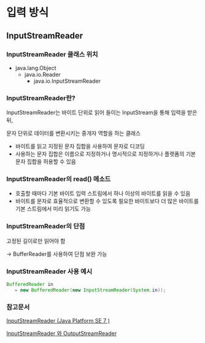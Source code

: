 # 입력 방식

## InputStreamReader

### InputStreamReader 클래스 위치

- java.lang.Object
    - java.io.Reader
        - java.io.InputStreamReader

### InputStreamReader란?

InputStreamReader는 바이트 단위로 읽어 들이는 InputStream을 통해 입력을 받은 뒤,

문자 단위로 데이터를 변환시키는 중개자 역할을 하는 클래스

- 바이트를 읽고 지정된 문자 집합을 사용하여 문자로 디코딩
- 사용하는 문자 집합은 이름으로 지정하거나 명시적으로 지정하거나 플랫폼의 기본 문자 집합을 허용할 수 있음

### InputStreamReader의 read() 메소드

- 호출할 때마다 기본 바이트 입력 스트림에서 하나 이상의 바이트를 읽을 수 있음
- 바이트를 문자로 효율적으로 변환할 수 있도록 필요한 바이트보다 더 많은 바이트를 기본 스트림에서 미리 읽기도 가능

### InputStreamReader의 단점

고정된 길이로만 읽어야 함

→ BufferReader를 사용하여 단점 보완 가능

### InputStreamReader 사용 예시

```java
BufferedReader in
   = new BufferedReader(new InputStreamReader(System.in));
```

### 참고문서

[InputStreamReader (Java Platform SE 7 )](https://docs.oracle.com/javase/7/docs/api/java/io/InputStreamReader.html)

[InputStreamReader  와 OutputStreamReader](https://silverji.tistory.com/36)
